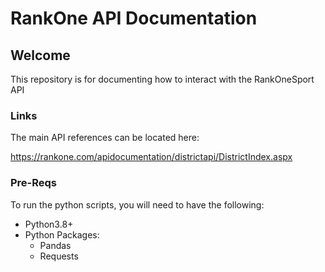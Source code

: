 # RankOne API Documentation

## Welcome

This repository is for documenting how to interact with the RankOneSport API

### Links

The main API references can be located here:

<https://rankone.com/apidocumentation/districtapi/DistrictIndex.aspx>

### Pre-Reqs

To run the python scripts, you will need to have the following:

* Python3.8+
* Python Packages:
	* Pandas
	* Requests
